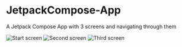 # JetpackCompose-App
A Jetpack Compose App with 3 screens and navigating through them

![Start screen](https://user-images.githubusercontent.com/122899921/271836955-65b3fff8-91f4-4138-bae7-324c6545e9b9.jpg) ![Second screen](https://user-images.githubusercontent.com/122899921/271836959-e8f48a40-68cc-4ab4-8183-55602a3c17cc.jpg) ![Third screen](https://user-images.githubusercontent.com/122899921/271836962-a859b715-e364-4829-abdd-44b84840618e.jpg)

